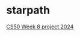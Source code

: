 # starpath
<a href="https://submit.cs50.io/users/janicemv/cs50/problems/2024/x/homepage">CS50 Week 8 project 2024</a>

